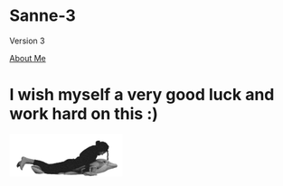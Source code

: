 # Sanne-3
Version 3

<!DOCTYPE html>
<html>
<a href="about.html" title="About Me">About Me</a>
<head>
	<title>Ollie Bike Sharing</title>
	<meta charset="utf-8"/>
	<link rel="stylesheet" type="text/css" href="main.css">
</head>
<body>
	<h1>I wish myself a very good luck and work hard on this :)</h1>
	<img src = "1.png" width = 200 >
</body>
</html>



